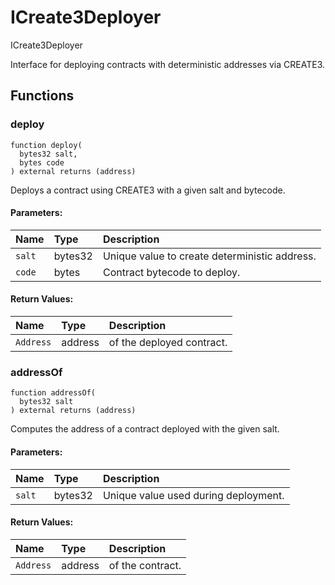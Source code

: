 # ICreate3Deployer


ICreate3Deployer


Interface for deploying contracts with deterministic addresses via CREATE3.


## Functions
### deploy
```solidity
function deploy(
  bytes32 salt,
  bytes code
) external returns (address)
```
Deploys a contract using CREATE3 with a given salt and bytecode.


#### Parameters:
| Name | Type | Description                                                          |
| :--- | :--- | :------------------------------------------------------------------- |
|`salt` | bytes32 | Unique value to create deterministic address.  
|`code` | bytes | Contract bytecode to deploy.  

#### Return Values:
| Name                           | Type          | Description                                                                  |
| :----------------------------- | :------------ | :--------------------------------------------------------------------------- |
|`Address`| address | of the deployed contract.

### addressOf
```solidity
function addressOf(
  bytes32 salt
) external returns (address)
```
Computes the address of a contract deployed with the given salt.


#### Parameters:
| Name | Type | Description                                                          |
| :--- | :--- | :------------------------------------------------------------------- |
|`salt` | bytes32 | Unique value used during deployment.  

#### Return Values:
| Name                           | Type          | Description                                                                  |
| :----------------------------- | :------------ | :--------------------------------------------------------------------------- |
|`Address`| address | of the contract.

